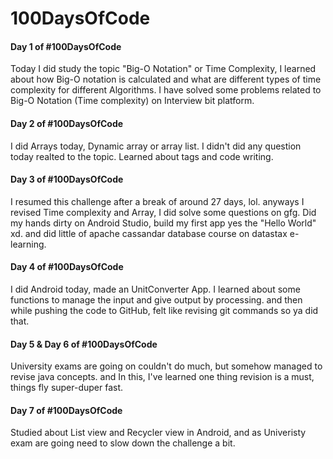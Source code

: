 # 100DaysOfCode

#### Day 1 of #100DaysOfCode

Today I did study the topic "Big-O Notation" or Time Complexity, I learned about how Big-O notation is calculated and what are different types of time complexity for different Algorithms. I have solved some problems related to Big-O Notation (Time complexity) on Interview bit platform. 

#### Day 2 of #100DaysOfCode
I did Arrays today, Dynamic array or array list. I didn't did any question today realted to the topic. Learned about tags and code writing.

#### Day 3 of #100DaysOfCode
I resumed this challenge after a break of around 27 days, lol. anyways I revised Time complexity and Array, I did solve some questions on gfg. 
Did my hands dirty on Android Studio, build my first app yes the "Hello World" xd. and did little of apache cassandar database course on datastax e-learning.

#### Day 4 of #100DaysOfCode
I did Android today, made an UnitConverter App. I learned about some functions to manage the input and give output by processing. and then while pushing the code to GitHub, felt like revising git commands so ya did that.

#### Day 5 & Day 6 of #100DaysOfCode
University exams are going on couldn't do much, but somehow managed to revise java concepts. and In this, I've learned one thing revision is a must, things fly super-duper fast.

#### Day 7 of #100DaysOfCode
Studied about List view and Recycler view in Android, and as Univeristy exam are going need to slow down the challenge a bit.
